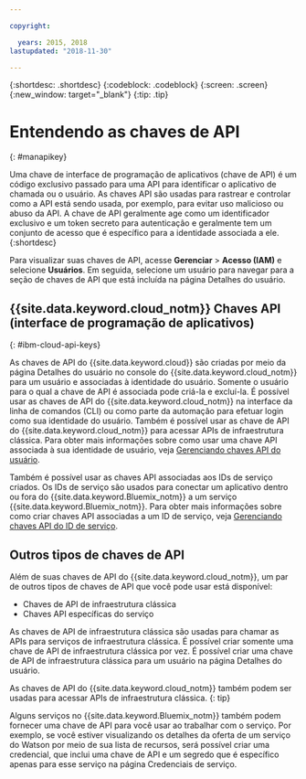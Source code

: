 ```yaml
---

copyright:

  years: 2015, 2018
lastupdated: "2018-11-30"

---
```


{:shortdesc: .shortdesc}
{:codeblock: .codeblock}
{:screen: .screen}
{:new_window: target="_blank"}
{:tip: .tip}

# Entendendo as chaves de API
{: #manapikey}

Uma chave de interface de programação de aplicativos (chave de API) é um código exclusivo passado para uma API para identificar o aplicativo de chamada ou o usuário. As chaves API são usadas para rastrear e controlar como a API está sendo usada, por exemplo, para evitar uso malicioso ou abuso da API. A chave de API geralmente age como um identificador exclusivo e um token secreto para autenticação e geralmente tem um conjunto de acesso que é específico para a identidade associada a ele.
{:shortdesc}

Para visualizar suas chaves de API, acesse **Gerenciar** > **Acesso (IAM)** e selecione **Usuários**. Em seguida, selecione um usuário para navegar para a seção de chaves de API que está incluída na página Detalhes do usuário.

## {{site.data.keyword.cloud_notm}} Chaves API (interface de programação de aplicativos)
{: #ibm-cloud-api-keys}

As chaves de API do {{site.data.keyword.cloud}} são criadas por meio da página Detalhes do usuário no console do {{site.data.keyword.cloud_notm}} para um usuário e associadas à identidade do usuário. Somente o usuário para o qual a chave de API é associada pode criá-la e excluí-la. É possível usar as chaves de API do {{site.data.keyword.cloud_notm}} na interface da linha de comandos (CLI) ou como parte da automação para efetuar login como sua identidade do usuário. Também é possível usar as chave de API do {{site.data.keyword.cloud_notm}} para acessar APIs de infraestrutura clássica. Para obter mais informações sobre como usar uma chave API associada à sua identidade de usuário, veja [Gerenciando chaves API do usuário](userid_keys.html).

Também é possível usar as chaves API associadas aos IDs de serviço criados. Os IDs de serviço são usados para conectar um aplicativo dentro ou fora do {{site.data.keyword.Bluemix_notm}} a um serviço {{site.data.keyword.Bluemix_notm}}. Para obter mais informações sobre como criar chaves API associadas a um ID de serviço, veja [Gerenciando chaves API do ID de serviço](serviceid_keys.html).

## Outros tipos de chaves de API

Além de suas chaves de API do {{site.data.keyword.cloud_notm}}, um par de outros tipos de chaves de API que você pode usar está disponível:

* Chaves de API de infraestrutura clássica
* Chaves API específicas do serviço

As chaves de API de infraestrutura clássica são usadas para chamar as APIs para serviços de infraestrutura clássica. É possível criar somente uma chave de API de infraestrutura clássica por vez. É possível criar uma chave de API de infraestrutura clássica para um usuário na página Detalhes do usuário.

As chaves de API do {{site.data.keyword.cloud_notm}} também podem ser usadas para acessar APIs de infraestrutura clássica.
{: tip}

Alguns serviços no {{site.data.keyword.Bluemix_notm}} também podem fornecer uma chave de API para você usar ao trabalhar com o serviço. Por exemplo, se você estiver visualizando os detalhes da oferta de um serviço do Watson por meio de sua lista de recursos, será possível criar uma credencial, que inclui uma chave de API e um segredo que é específico apenas para esse serviço na página Credenciais de serviço.
